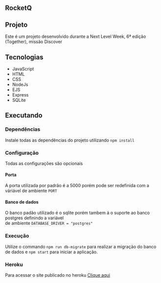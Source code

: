 ## RocketQ

## Projeto
Este é um projeto desenvolvido durante a Next Level Week, 6ª edição (Together), missão Discover

## Tecnologias
- JavaScript
- HTML
- CSS
- NodeJs
- EJS
- Express
- SQLite

## Executando
### Dependências
Instale todas as dependências do projeto utilizando `npm install`

### Configuração
Todas as configurações são opcionais

#### Porta
A porta utilizada por padrão é a 5000 porém pode ser redefinida com a váriável de ambiente `PORT`

#### Banco de dados
O banco padão utilizado é o sqlite porém tambem á o suporte ao banco postgres definindo a variável  
de ambiente `DATABASE_DRIVER = "postgres"`

### Execução
Utilize o commando `npm run db-migrate` para realizar a migração do banco de dados e `npm start` para iniciar a aplicação.

### Heroku
Para acessar o site publicado no heroku [Clique aqui](https://young-stream-36865.herokuapp.com/)
